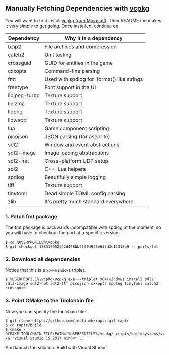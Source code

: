 ## Manually Fetching Dependencies with [vcpkg](https://github.com/Microsoft/vcpkg)

You will want to first install [vcpkg from Microsoft](https://github.com/Microsoft/vcpkg). Their README.md makes it very simple to get going. Once installed, continue on.

| Dependency     | Why it is a dependency |                                
| -------------- | ------------ |                                
| bzip2          | File archives and compression |               
| catch2         | Unit testing |                                
| crossguid      | GUID for entities in the game |               
| cxxopts        | Command-line parsing |                        
| fmt            | Used with spdlog for .format() like strings|  
| freetype       | Font support in the UI |
| libjpeg-turbo  | Texture support |
| liblzma        | Texture support |
| libpng         | Texture support |
| libwebp        | Texture support |
| lua            | Game component scripting |
| picojson       | JSON parsing (for aseprite) |
| sdl2           | Window and event abstractions |
| sdl2-image     | Image loading abstractions |
| sdl2-net       | Cross-platform UDP setup |
| sol2           | C++-Lua helpers |
| spdlog         | Beautifully simple logging |
| tiff           | Texture support |
| tinytoml       | Dead simple TOML config parsing |
| zlib           | It's pretty much standard everywhere |
                                                   
### 1. Patch fmt package

The fmt package is backwards incompatible with spdlog at the moment, so you will have to checkout the port
at a specific version:

```
$ cd %USERPROFILE%\vcpkg
$ git checkout 178517052f42d428bb2f304946e635d3c1f318e9 -- ports/fmt
```

### 2. Download all dependencies

Notice that this is a `x64-windows` triplet.

```
$ %USERPROFILE%\vcpkg\vcpkg.exe --triplet x64-windows install sdl2 sdl2-image sdl2-net sdl2-ttf picojson cxxopts spdlog tinytoml catch2 crossguid
```

### 3. Point CMake to the Toolchain file

Now you can specify the toolchain file:

```
$ git clone https://github.com/justinvh/raptr.git raptr
$ cd raptr/build
$ cmake -DCMAKE_TOOLCHAIN_FILE:PATH="%USERPROFILE%/vcpkg/scripts/buildsystems/vcpkg.cmake" -G "Visual Studio 15 2017 Win64" ..
```

And launch the solution. Build with Visual Studio!
